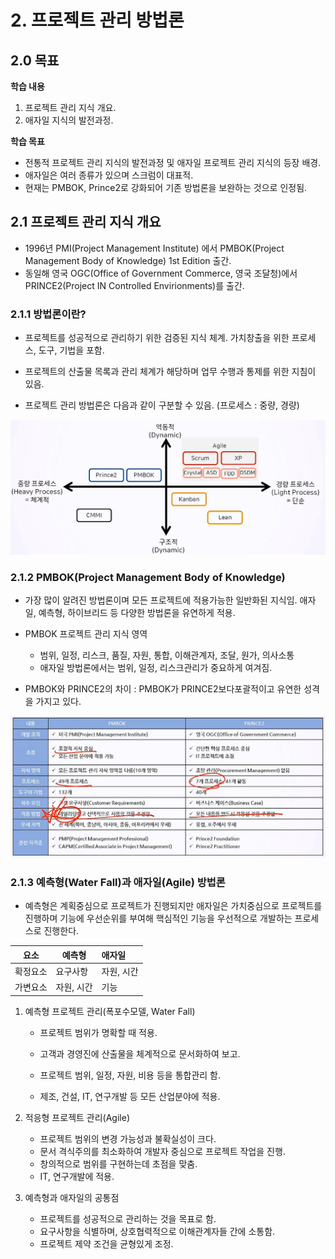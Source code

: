 # 2. 프로젝트 관리 방법론



## 2.0 목표

**학습 내용**

1. 프로젝트 관리 지식 개요.
2. 애자일 지식의 발전과정.



**학습 목표**

- 전통적 프로젝트 관리 지식의 발전과정 및 애자일 프로젝트 관리 지식의 등장 배경.
- 애자일은 여러 종류가 있으며 스크럼이 대표적.
- 현재는 PMBOK, Prince2로 강화되어 기존 방법론을 보완하는 것으로 인정됨.



## 2.1 프로젝트 관리 지식 개요

- 1996년 PMI(Project Management Institute) 에서 PMBOK(Project Management Body of Knowledge) 1st Edition 출간.
- 동일해 영국 OGC(Office of Government Commerce, 영국 조달청)에서 PRINCE2(Project IN Controlled Envirionments)를 출간.



### 2.1.1 방법론이란?

- 프로젝트를 성공적으로 관리하기 위한 검증된 지식 체계. 가치창출을 위한 프로세스, 도구, 기법을 포함.

- 프로젝트의 산출물 목록과 관리 체계가 해당하며 업무 수행과 통제를 위한 지침이 있음.

- 프로젝트 관리 방법론은 다음과 같이 구분할 수 있음. (프로세스 : 중량, 경량)

<img src="../../../images/2_프로젝트관리방법론/image-20220206205304576.png" alt="image-20220206205304576" style="zoom:67%;" />



### 2.1.2 PMBOK(Project Management Body of Knowledge)

- 가장 많이 알려진 방법론이며 모든 프로젝트에 적용가능한 일반화된 지식임. 애자일, 예측형, 하이브리드 등 다양한 방법론을 유연하게 적용.

- PMBOK 프로젝트 관리 지식 영역
  - 범위, 일정, 리스크, 품질, 자원, 통합, 이해관계자, 조달, 원가, 의사소통
  - 애자일 방법론에서는 범위, 일정, 리스크관리가 중요하게 여겨짐.
- PMBOK와 PRINCE2의 차이 : PMBOK가 PRINCE2보다포괄적이고 유연한 성격을 가지고 있다.

<img src="../../../images/2_프로젝트관리방법론/image-20220206210022477.png" alt="image-20220206210022477" style="zoom:67%;" />

### 2.1.3 예측형(Water Fall)과 애자일(Agile) 방법론

- 예측형은 계획중심으로 프로젝트가 진행되지만 애자일은 가치중심으로 프로젝트를 진행하며 기능에 우선순위를 부여해 핵심적인 기능을 우선적으로 개발하는 프로세스로 진행한다.

| 요소     | 예측형     | 애자일     |
| -------- | ---------- | :--------- |
| 확정요소 | 요구사항   | 자원, 시간 |
| 가변요소 | 자원, 시간 | 기능       |

1. 예측형 프로젝트 관리(폭포수모델, Water Fall)

   - 프로젝트 범위가 명확할 때 적용.
   - 고객과 경영진에 산출물을 체계적으로 문서화하여 보고.
   - 프로젝트 범위, 일정, 자원, 비용 등을 통합관리 함.

   - 제조, 건설, IT, 연구개발 등 모든 산업분야에 적용.

2. 적응형 프로젝트 관리(Agile)

   - 프로젝트 범위의 변경 가능성과 불확실성이 크다.
   - 문서 격식주의를 최소화하여 개발자 중심으로 프로젝트 작업을 진행.
   - 창의적으로 범위를 구현하는데 초점을 맞춤.
   - IT, 연구개발에 적용.

3. 예측형과 애자일의 공통점
   - 프로젝트를 성공적으로 관리하는 것을 목표로 함.
   - 요구사항을 식별하며, 상호협력적으로 이해관계자들 간에 소통함. 
   - 프로젝트 제약 조건을 균형있게 조정.